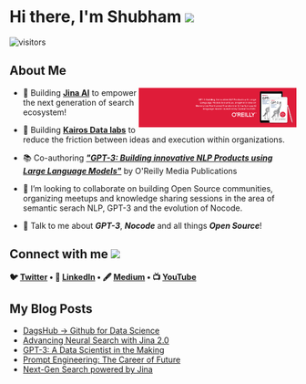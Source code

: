 <h1> Hi there, I'm Shubham <img src = "https://raw.githubusercontent.com/MartinHeinz/MartinHeinz/master/wave.gif" width = 50px> </h1>
<p align='center'>

![visitors](https://visitor-badge.glitch.me/badge?page_id=Shubhamsaboo.Shubhamsaboo)

<h2> About Me </h2>

<img width="55%" align="right" alt="Github" src="book_bg.png"/>


- 🚀 Building **[Jina AI](https://github.com/jina-ai/jina)** to empower the next generation of search ecosystem!

- 🔭 Building **[Kairos Data labs](https://www.linkedin.com/company/kairos-data-labs)** to reduce the friction between ideas and execution within organizations.

- 📚 Co-authoring _**["GPT-3: Building innovative NLP Products using Large Language Models"](https://www.oreilly.com/library/view/gpt-3/9781098113612/)**_ by O'Reilly Media Publications

- 🌱 I’m looking to collaborate on building Open Source communities, organizing meetups and knowledge sharing sessions in the area of semantic serach NLP, GPT-3 and the evolution of Nocode.

- 💬 Talk to me about **_GPT-3_**, **_Nocode_** and all things **_Open Source_**! 


<h2> Connect with me <img src='https://raw.githubusercontent.com/ShahriarShafin/ShahriarShafin/main/Assets/handshake.gif' width="100px"> </h2>
<p align="center">
<strong>

🐦 [Twitter](http://www.twitter.com/Saboo_Shubham_) • 💼 [LinkedIn](https://www.linkedin.com/in/shubhamsaboo/) • 🖋️ [Medium](https://shubhamsaboo111.medium.com/) •  📺 [YouTube](https://www.youtube.com/channel/UCWRXc4CeXy5f0dQdJ2XWliw)

</strong>
</p>

<h2> My Blog Posts </h2>

<!-- BLOG-POST-LIST:START -->
- [DagsHub → Github for Data Science](https://pub.towardsai.net/dagshub-github-for-data-science-92e77adbc9a3?source=rss-5a7cdb63bae------2)
- [Advancing Neural Search with Jina 2.0](https://pub.towardsai.net/advancing-neural-search-with-jina-2-0-bb9c12c574c0?source=rss-5a7cdb63bae------2)
- [GPT-3: A Data Scientist in the Making](https://pub.towardsai.net/gpt-3-a-data-scientist-in-making-4e6fe4abe0c4?source=rss-5a7cdb63bae------2)
- [Prompt Engineering: The Career of Future](https://medium.com/nerd-for-tech/prompt-engineering-the-career-of-future-2fb93f90f117?source=rss-5a7cdb63bae------2)
- [Next-Gen Search powered by Jina](https://pub.towardsai.net/next-gen-search-powered-by-jina-dca6953ca068?source=rss-5a7cdb63bae------2)
<!-- BLOG-POST-LIST:END -->


